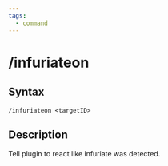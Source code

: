 ```yaml
---
tags:
  - command
---
```


# /infuriateon

## Syntax

<!--cmd-syntax-start-->
```eqcommand
/infuriateon <targetID>
```
<!--cmd-syntax-end-->

## Description

<!--cmd-desc-start-->
Tell plugin to react like infuriate was detected.
<!--cmd-desc-end-->